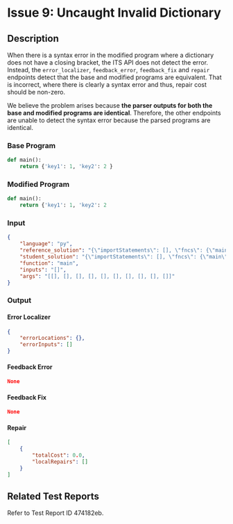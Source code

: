 # Issue 9: Uncaught Invalid Dictionary

## Description

When there is a syntax error in the modified program where a dictionary does not have a closing bracket, the ITS API does not detect the error. Instead, the `error_localizer`, `feedback_error`, `feedback_fix` and `repair` endpoints detect that the base and modified programs are equivalent. That is incorrect, where there is clearly a syntax error and thus, repair cost should be non-zero.

We believe the problem arises because **the parser outputs for both the base and modified programs are identical**. Therefore, the other endpoints are unable to detect the syntax error because the parsed programs are identical.

### Base Program

```py
def main():
    return {'key1': 1, 'key2': 2 }
```

### Modified Program
```py
def main():
    return {'key1': 1, 'key2': 2 
```

### Input
```json
{
    "language": "py",
    "reference_solution": "{\"importStatements\": [], \"fncs\": {\"main\": {\"name\": \"main\", \"rettype\": \"*\", \"initloc\": 1, \"endloc\": 0, \"params\": [], \"locexprs\": {\"1\": [{\"val0\": \"$ret\", \"val1\": {\"name\": \"DictInit\", \"args\": [{\"value\": \"\\\"key1\\\"\", \"line\": 2, \"tokentype\": \"Constant\"}, {\"value\": \"1\", \"line\": 2, \"tokentype\": \"Constant\"}, {\"value\": \"\\\"key2\\\"\", \"line\": 2, \"tokentype\": \"Constant\"}, {\"value\": \"2\", \"line\": 2, \"tokentype\": \"Constant\"}], \"line\": 2, \"tokentype\": \"Operation\"}, \"valueArray\": [\"$ret\", {\"name\": \"DictInit\", \"args\": [{\"value\": \"\\\"key1\\\"\", \"line\": 2, \"tokentype\": \"Constant\"}, {\"value\": \"1\", \"line\": 2, \"tokentype\": \"Constant\"}, {\"value\": \"\\\"key2\\\"\", \"line\": 2, \"tokentype\": \"Constant\"}, {\"value\": \"2\", \"line\": 2, \"tokentype\": \"Constant\"}], \"line\": 2}], \"valueList\": [\"$ret\", {\"name\": \"DictInit\", \"args\": [{\"value\": \"\\\"key1\\\"\", \"line\": 2, \"tokentype\": \"Constant\"}, {\"value\": \"1\", \"line\": 2, \"tokentype\": \"Constant\"}, {\"value\": \"\\\"key2\\\"\", \"line\": 2, \"tokentype\": \"Constant\"}, {\"value\": \"2\", \"line\": 2, \"tokentype\": \"Constant\"}], \"line\": 2}]}]}, \"loctrans\": {\"1\": {}}, \"locdescs\": {\"1\": \"around the beginning of function 'main'\"}, \"types\": {}}}}",
    "student_solution": "{\"importStatements\": [], \"fncs\": {\"main\": {\"name\": \"main\", \"rettype\": \"*\", \"initloc\": 1, \"endloc\": 0, \"params\": [], \"locexprs\": {\"1\": [{\"val0\": \"$ret\", \"val1\": {\"name\": \"DictInit\", \"args\": [{\"value\": \"\\\"key1\\\"\", \"line\": 2, \"tokentype\": \"Constant\"}, {\"value\": \"1\", \"line\": 2, \"tokentype\": \"Constant\"}, {\"value\": \"\\\"key2\\\"\", \"line\": 2, \"tokentype\": \"Constant\"}, {\"value\": \"2\", \"line\": 2, \"tokentype\": \"Constant\"}], \"line\": 2, \"tokentype\": \"Operation\"}, \"valueArray\": [\"$ret\", {\"name\": \"DictInit\", \"args\": [{\"value\": \"\\\"key1\\\"\", \"line\": 2, \"tokentype\": \"Constant\"}, {\"value\": \"1\", \"line\": 2, \"tokentype\": \"Constant\"}, {\"value\": \"\\\"key2\\\"\", \"line\": 2, \"tokentype\": \"Constant\"}, {\"value\": \"2\", \"line\": 2, \"tokentype\": \"Constant\"}], \"line\": 2}], \"valueList\": [\"$ret\", {\"name\": \"DictInit\", \"args\": [{\"value\": \"\\\"key1\\\"\", \"line\": 2, \"tokentype\": \"Constant\"}, {\"value\": \"1\", \"line\": 2, \"tokentype\": \"Constant\"}, {\"value\": \"\\\"key2\\\"\", \"line\": 2, \"tokentype\": \"Constant\"}, {\"value\": \"2\", \"line\": 2, \"tokentype\": \"Constant\"}], \"line\": 2}]}]}, \"loctrans\": {\"1\": {}}, \"locdescs\": {\"1\": \"around the beginning of function 'main'\"}, \"types\": {}}}}",
    "function": "main",
    "inputs": "[]",
    "args": "[[], [], [], [], [], [], [], [], [], []]"
}
```

### Output

#### Error Localizer
```json
{
    "errorLocations": {},
    "errorInputs": []
}
```

#### Feedback Error
```json
None
```

#### Feedback Fix
```json
None
```

#### Repair
```json
[
    {
        "totalCost": 0.0,
        "localRepairs": []
    }
]
```

## Related Test Reports
Refer to Test Report ID 474182eb.
